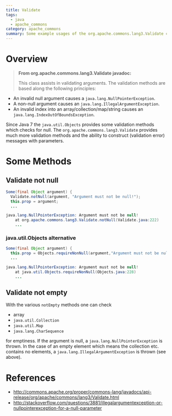 ```yaml
---
title: Validate
tags:
  - java
  - apache_commons
category: apache_commons  
summary: Some example usages of the org.apache.commons.lang3.Validate class.
---
```

# Overview

>**From org.apache.commons.lang3.Validate javadoc:**
>
> This class assists in validating arguments. The validation methods are based along the following principles:    
* An invalid null argument causes a `java.lang.NullPointerException`.
* A non-null argument causes an `java.lang.IllegalArgumentException`.
* An invalid index into an array/collection/map/string causes an `java.lang.IndexOutOfBoundsException`.


Since Java 7 the `java.util.Objects` provides some validation methods which checks for null. The `org.apache.commons.lang3.Validate` provides
much more validation methods and the ability to construct (validation error) messages with parameters.  

# Some Methods
## Validate not null
```java
Some(final Object argument) {
  Validate.notNull(argument, "Argument must not be null!");
  this.prop = argument;
  ...
```
```java
java.lang.NullPointerException: Argument must not be null!
	at org.apache.commons.lang3.Validate.notNull(Validate.java:222)
    ...
```		

### java.util.Objects alternative
```java
Some(final Object argument) {
  this.prop = Objects.requireNonNull(argument,"Argument must not be null!");
  ...
```

```java
java.lang.NullPointerException: Argument must not be null!
	at java.util.Objects.requireNonNull(Objects.java:228)
    ...
```		

## Validate not empty
With the various `notEmpty` methods one can check
* array
* `java.util.Collection`
* `java.util.Map`
* `java.lang.CharSequence`

for emptiness. If the argument is null, a `java.lang.NullPointerException` is thrown. In the case of an empty element which means the collection etc. contains no elements, a `java.lang.IllegalArgumentException` is thrown (see above).

# References
* <http://commons.apache.org/proper/commons-lang/javadocs/api-release/org/apache/commons/lang3/Validate.html>
* <http://stackoverflow.com/questions/3881/illegalargumentexception-or-nullpointerexception-for-a-null-parameter>
